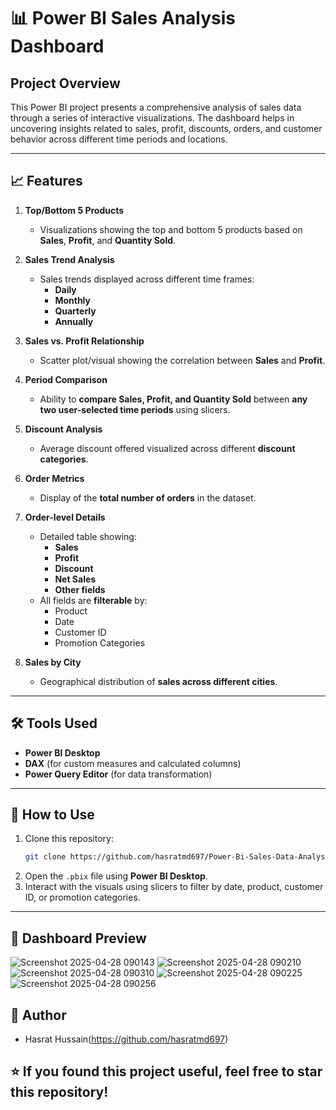 # 📊 Power BI Sales Analysis Dashboard

## Project Overview
This Power BI project presents a comprehensive analysis of sales data through a series of interactive visualizations. The dashboard helps in uncovering insights related to sales, profit, discounts, orders, and customer behavior across different time periods and locations.

---

## 📈 Features

1. **Top/Bottom 5 Products**  
   - Visualizations showing the top and bottom 5 products based on **Sales**, **Profit**, and **Quantity Sold**.

2. **Sales Trend Analysis**  
   - Sales trends displayed across different time frames:
     - **Daily**
     - **Monthly**
     - **Quarterly**
     - **Annually**

3. **Sales vs. Profit Relationship**  
   - Scatter plot/visual showing the correlation between **Sales** and **Profit**.

4. **Period Comparison**  
   - Ability to **compare Sales, Profit, and Quantity Sold** between **any two user-selected time periods** using slicers.

5. **Discount Analysis**  
   - Average discount offered visualized across different **discount categories**.

6. **Order Metrics**  
   - Display of the **total number of orders** in the dataset.

7. **Order-level Details**  
   - Detailed table showing:
     - **Sales**
     - **Profit**
     - **Discount**
     - **Net Sales**
     - **Other fields**
   - All fields are **filterable** by:
     - Product
     - Date
     - Customer ID
     - Promotion Categories

8. **Sales by City**  
   - Geographical distribution of **sales across different cities**.

---

## 🛠 Tools Used

- **Power BI Desktop**  
- **DAX** (for custom measures and calculated columns)  
- **Power Query Editor** (for data transformation)

---

## 📂 How to Use

1. Clone this repository:
   ```bash
   git clone https://github.com/hasratmd697/Power-Bi-Sales-Data-Analysis.git
   ```
2. Open the `.pbix` file using **Power BI Desktop**.
3. Interact with the visuals using slicers to filter by date, product, customer ID, or promotion categories.

---

## 📸 Dashboard Preview

![Screenshot 2025-04-28 090143](https://github.com/user-attachments/assets/6df62c3c-8809-484b-a64d-108decdeb6c0)
![Screenshot 2025-04-28 090210](https://github.com/user-attachments/assets/153fe107-6cc6-4f74-87e5-c0e4e9213d8f)
![Screenshot 2025-04-28 090310](https://github.com/user-attachments/assets/cb15f0fb-584b-4644-8bde-96a942bae4c9)
![Screenshot 2025-04-28 090225](https://github.com/user-attachments/assets/d76df328-793d-4420-8ba2-6c1437ee3bef)
![Screenshot 2025-04-28 090256](https://github.com/user-attachments/assets/fd9cc95e-d6d5-4c98-a780-c980427a69eb)


## 📢 Author

- Hasrat Hussain(https://github.com/hasratmd697)

## ⭐️ If you found this project useful, feel free to star this repository!
